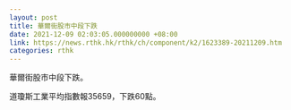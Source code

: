 ```yaml
---
layout: post
title: 華爾街股市中段下跌
date: 2021-12-09 02:03:05.000000000 +08:00
link: https://news.rthk.hk/rthk/ch/component/k2/1623389-20211209.htm
categories: rthk
---
```


華爾街股市中段下跌。

道瓊斯工業平均指數報35659，下跌60點。
